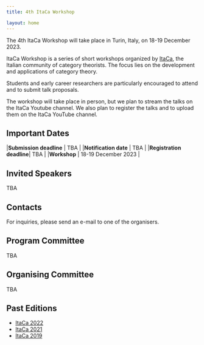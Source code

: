 ```yaml
---
title: 4th ItaCa Workshop 

layout: home
---
```


The 4th ItaCa Workshop will take place in Turin, Italy, on 18-19 December 2023. 

ItaCa Workshop is a series of short workshops organized by [ItaCa](https://progetto-itaca.github.io), the Italian community of category theorists. The focus lies on the development and applications of category theory.

Students and early career researchers are particularly encouraged to attend and to submit talk proposals.

The workshop will take place in person, but we plan to stream the talks on the ItaCa Youtube channel. We also plan to register the talks and to upload them on the ItaCa YouTube channel.



## Important Dates

|**Submission deadline**  | TBA |
|**Notification date**  | TBA    |
|**Registration deadline**| TBA |
|**Workshop**             | 18-19 December 2023 |


## Invited Speakers
TBA 

## Contacts 

For inquiries, please send an e-mail to one of the organisers. 


## Program Committee
TBA 

## Organising Committee 
TBA 

## Past Editions 
* [ItaCa 2022](https://progetto-itaca.github.io/ItaCa-22/) 
* [ItaCa 2021](https://genoa-logic-group.github.io/itaca-workshop-2021/)
* [ItaCa 2019](http://www.mat.unimi.it/users/itaca/) 




